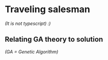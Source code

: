 # Traveling salesman

*(It is not typescript) :)*

## Relating GA theory to solution
*(GA = Genetic Algorithm)*